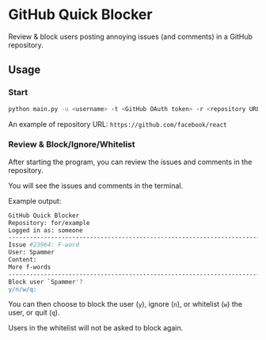 # GitHub Quick Blocker
Review & block users posting annoying issues (and comments) in a GitHub repository.

## Usage
### Start
```bash
python main.py -u <username> -t <GitHub OAuth token> -r <repository URL>
```
An example of repository URL: `https://github.com/facebook/react`

### Review & Block/Ignore/Whitelist
After starting the program, you can review the issues and comments in the repository.

You will see the issues and comments in the terminal.

Example output:
```bash
GitHub Quick Blocker
Repository: for/example
Logged in as: someone
--------------------------------------------------------------------------------
Issue #23964: F-word
User: Spammer
Content: 
More f-words
--------------------------------------------------------------------------------
Block user `Spammer'?
y/n/w/q:
```

You can then choose to block the user (`y`), ignore (`n`), or whitelist (`w`) the user, or quit (`q`).

Users in the whitelist will not be asked to block again.
